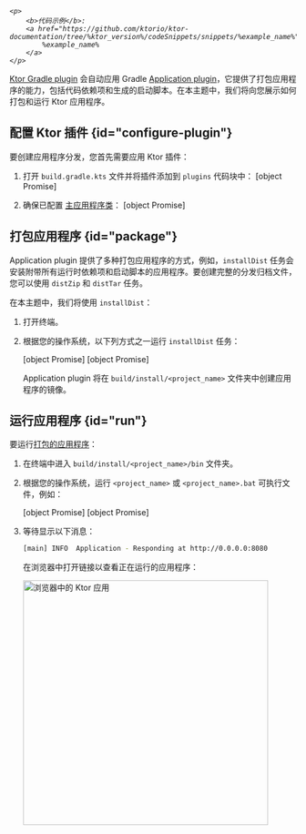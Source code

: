 [//]: # (title: 创建应用程序分发)

<tldr>
<var name="example_name" value="deployment-ktor-plugin"/>

    <p>
        <b>代码示例</b>:
        <a href="https://github.com/ktorio/ktor-documentation/tree/%ktor_version%/codeSnippets/snippets/%example_name%">
            %example_name%
        </a>
    </p>
    
</tldr>

[Ktor Gradle plugin](https://github.com/ktorio/ktor-build-plugins) 会自动应用 Gradle [Application plugin](https://docs.gradle.org/current/userguide/application_plugin.html)，它提供了打包应用程序的能力，包括代码依赖项和生成的启动脚本。在本主题中，我们将向您展示如何打包和运行 Ktor 应用程序。

## 配置 Ktor 插件 {id="configure-plugin"}
要创建应用程序分发，您首先需要应用 Ktor 插件：
1. 打开 `build.gradle.kts` 文件并将插件添加到 `plugins` 代码块中：
   [object Promise]

2. 确保已配置 [主应用程序类](server-dependencies.topic#create-entry-point)：
   [object Promise]

## 打包应用程序 {id="package"}
Application plugin 提供了多种打包应用程序的方式，例如，`installDist` 任务会安装附带所有运行时依赖项和启动脚本的应用程序。要创建完整的分发归档文件，您可以使用 `distZip` 和 `distTar` 任务。

在本主题中，我们将使用 `installDist`：
1. 打开终端。
2. 根据您的操作系统，以下列方式之一运行 `installDist` 任务：
   
   <tabs group="os">
   <tab title="Linux/macOS" group-key="unix">
   [object Promise]
   </tab>
   <tab title="Windows" group-key="windows">
   [object Promise]
   </tab>
   </tabs>

   Application plugin 将在 `build/install/<project_name>` 文件夹中创建应用程序的镜像。

## 运行应用程序 {id="run"}
要运行[打包的应用程序](#package)：
1. 在终端中进入 `build/install/<project_name>/bin` 文件夹。
2. 根据您的操作系统，运行 `<project_name>` 或 `<project_name>.bat` 可执行文件，例如：

   <snippet id="run_executable">
   <tabs group="os">
   <tab title="Linux/macOS" group-key="unix">
   [object Promise]
   </tab>
   <tab title="Windows" group-key="windows">
   [object Promise]
   </tab>
   </tabs>
   </snippet>
   
3. 等待显示以下消息：
   ```Bash
   [main] INFO  Application - Responding at http://0.0.0.0:8080
   ```
   在浏览器中打开链接以查看正在运行的应用程序：

   <img src="ktor_idea_new_project_browser.png" alt="浏览器中的 Ktor 应用" width="430"/>